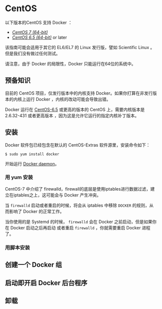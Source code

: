 # CentOS

以下版本的CentOS 支持 Docker ：

- [*CentOS 7 (64-bit)*](#installing-docker-centos-7)
- [*CentOS 6.5 (64-bit)*](#installing-docker-centos-6.5) or later

该指南可能会适用于其它的  EL6/EL7 的 Linux 发行版，譬如 Scientific Linux 。但是我们没有做过任何测试。

请注意，由于 Docker 的局限性，Docker 只能运行在64位的系统中。

## 预备知识

目前的 CentOS 项目，仅发行版本中的内核支持 Docker。如果你打算在非发行版本的内核上运行 Docker ，内核的改动可能会导致出错。

Docker 运行在 [CentOS-6.5](www.centos.org) 或更高的版本的 CentOS 上，需要内核版本是 2.6.32-431 或者更高版本 ，因为这是允许它运行的指定内核补丁版本。

## 安装

Docker 软件包已经包含在默认的 CentOS-Extras 软件源里，安装命令如下：

	$ sudo yum install docker

开始运行 [Docker daemon](#starting-the-docker-daemon)。

### 用 yum 安装

CentOS-7 中介绍了 firewalld，firewall的底层是使用iptables进行数据过滤，建立在iptables之上，这可能会与 Docker 产生冲突。

当 `firewalld` 启动或者重启的时候，将会从 iptables 中移除 `DOCKER` 的规则，从而影响了 Docker 的正常工作。

当你使用的是 Systemd 的时候， `firewalld` 会在 Docker 之前启动，但是如果你在 Docker 启动之后再启动 或者重启 `firewalld` ，你就需要重启 Docker 进程了。

### 用脚本安装

## 创建一个 Docker 组
## 启动即开启 Docker 后台程序
## 卸载
